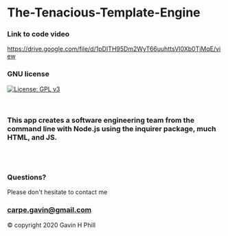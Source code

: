 # The-Tenacious-Template-Engine

### Link to code video
https://drive.google.com/file/d/1pDITH95Dm2WyT66uuhttsVI0Xb0TjMqE/view
<br>

### GNU license
[![License: GPL v3](https://img.shields.io/badge/License-GPLv3-blue.svg)](https://www.gnu.org/licenses/gpl-3.0)

<br>


### This app creates a software engineering team from the command line with Node.js using the inquirer package, much HTML, and JS.
 
<br>
<br>

### Questions?

Please don't hesitate to contact me

### carpe.gavin@gmail.com

© copyright 2020 Gavin H Phill

